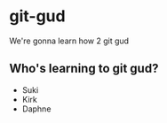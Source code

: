 # git-gud

We're gonna learn how 2 git gud

## Who's learning to git gud?
 * Suki
 * Kirk
 * Daphne
 

